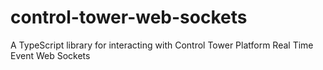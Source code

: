 # control-tower-web-sockets
A TypeScript library for interacting with Control Tower Platform Real Time Event Web Sockets
